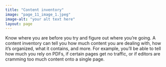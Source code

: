 ```yaml
---
title: "Content inventory"
image: "page_11_image_1.jpeg"
image-alt: "your alt text here"
layout: page
---
```

Know where you are before you try and figure out where you’re going. A content inventory can tell you how much content you are dealing with, how it’s organized, what it contains, and more. For example, you’ll be able to tell how much you rely on PDFs, if certain pages get no traffic, or if editors are cramming too much content onto a single page.
